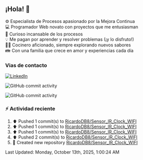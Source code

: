 ## ¡Hola! 👋

:gear: Especialista de Procesos apasionado por la Mejora Continua  
:computer: Programador Web novato con proyectos que me entusiasman  
:mag_right: Curioso incansable de los procesos  
:bulb: Me pagan por aprender y resolver problemas (¡y lo disfruto!)  
:man_cook: Cocinero aficionado, siempre explorando nuevos sabores  
:family: Con una familia que crece en amor y experiencias cada día

### Vias de contacto

[![LinkedIn](https://img.shields.io/badge/Linkedin-Up-blue?logo=linkedin)](https://www.linkedin.com/in/ricardo-diego-bertarini-92a65b188/)


![GitHub commit activity](https://img.shields.io/github/commit-activity/m/RicardoDB8/RicardoDB8)

![GitHub commit activity](https://img.shields.io/github/commit-activity/y/RicardoDB8/AyudanteDeCocina)

### :zap: Actividad reciente
<!--RECENT_ACTIVITY:start-->
1. ⬆️ Pushed 1 commit(s) to [RicardoDB8/Sensor_IR_Clock_WIFI](https://github.com/RicardoDB8/Sensor_IR_Clock_WIFI)<br>
2. ⬆️ Pushed 1 commit(s) to [RicardoDB8/Sensor_IR_Clock_WIFI](https://github.com/RicardoDB8/Sensor_IR_Clock_WIFI)<br>
3. ⬆️ Pushed 1 commit(s) to [RicardoDB8/Sensor_IR_Clock_WIFI](https://github.com/RicardoDB8/Sensor_IR_Clock_WIFI)<br>
4. ⬆️ Pushed 2 commit(s) to [RicardoDB8/Sensor_IR_Clock_WIFI](https://github.com/RicardoDB8/Sensor_IR_Clock_WIFI)<br>
5. 📔 Created new repository [RicardoDB8/Sensor_IR_Clock_WIFI](https://github.com/RicardoDB8/Sensor_IR_Clock_WIFI)<br>
<!--RECENT_ACTIVITY:end-->
<!--RECENT_ACTIVITY:last_update-->
Last Updated: Monday, October 13th, 2025, 1:00:24 AM
<!--RECENT_ACTIVITY:last_update_end-->
